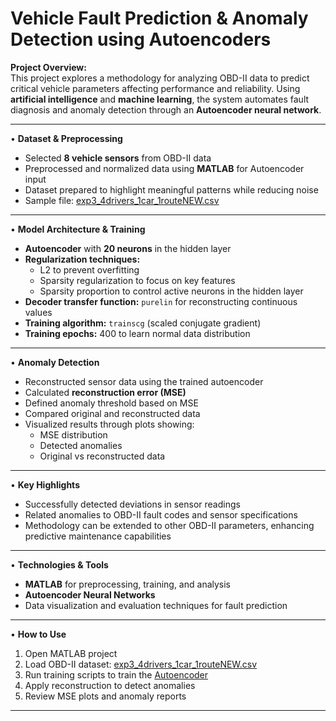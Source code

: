 
# Vehicle Fault Prediction & Anomaly Detection using Autoencoders

**Project Overview:**  
This project explores a methodology for analyzing OBD-II data to predict critical vehicle parameters affecting performance and reliability. Using **artificial intelligence** and **machine learning**, the system automates fault diagnosis and anomaly detection through an **Autoencoder neural network**.

---

• **Dataset & Preprocessing**
- Selected **8 vehicle sensors** from OBD-II data  
- Preprocessed and normalized data using **MATLAB** for Autoencoder input  
- Dataset prepared to highlight meaningful patterns while reducing noise
- Sample file: [exp3_4drivers_1car_1routeNEW.csv](OBD-II%20DATA/exp3_4drivers_1car_1routeNEW.csv)
---

• **Model Architecture & Training**
- **Autoencoder** with **20 neurons** in the hidden layer  
- **Regularization techniques:**  
  - L2 to prevent overfitting  
  - Sparsity regularization to focus on key features  
  - Sparsity proportion to control active neurons in the hidden layer  
- **Decoder transfer function:** `purelin` for reconstructing continuous values  
- **Training algorithm:** `trainscg` (scaled conjugate gradient)  
- **Training epochs:** 400 to learn normal data distribution  

---

• **Anomaly Detection**
- Reconstructed sensor data using the trained autoencoder  
- Calculated **reconstruction error (MSE)**  
- Defined anomaly threshold based on MSE  
- Compared original and reconstructed data  
- Visualized results through plots showing:  
  - MSE distribution  
  - Detected anomalies  
  - Original vs reconstructed data  

---

• **Key Highlights**
- Successfully detected deviations in sensor readings  
- Related anomalies to OBD-II fault codes and sensor specifications  
- Methodology can be extended to other OBD-II parameters, enhancing predictive maintenance capabilities

---

• **Technologies & Tools**
- **MATLAB** for preprocessing, training, and analysis  
- **Autoencoder Neural Networks**  
- Data visualization and evaluation techniques for fault prediction

---

• **How to Use**
1. Open MATLAB project 
2. Load OBD-II dataset: [exp3_4drivers_1car_1routeNEW.csv](OBD-II%20DATA/exp3_4drivers_1car_1routeNEW.csv)
3. Run training scripts to train the [Autoencoder](AUTOENCODER/code.jpg) 
4. Apply reconstruction to detect anomalies  
5. Review MSE plots and anomaly reports

---

